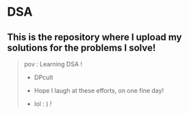 # DSA
 
## This is the repository where I upload my solutions for the problems I solve!
 
> pov : Learning DSA !
>
> 
> + DPcult 
>
> + Hope I laugh at these efforts, on one fine day!
> + lol : )   !
 



